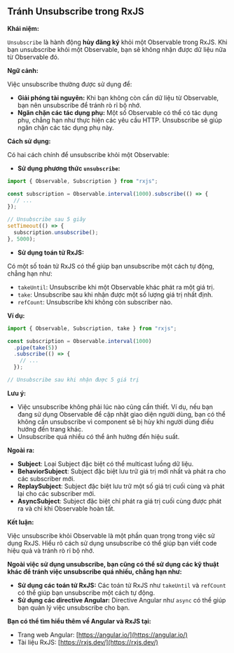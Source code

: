 ## Tránh Unsubscribe trong RxJS

**Khái niệm:**

`Unsubscribe` là hành động **hủy đăng ký** khỏi một Observable trong RxJS. Khi bạn unsubscribe khỏi một Observable, bạn sẽ không nhận được dữ liệu nữa từ Observable đó.

**Ngữ cảnh:**

Việc unsubscribe thường được sử dụng để:

- **Giải phóng tài nguyên:** Khi bạn không còn cần dữ liệu từ Observable, bạn nên unsubscribe để tránh rò rỉ bộ nhớ.
- **Ngăn chặn các tác dụng phụ:** Một số Observable có thể có tác dụng phụ, chẳng hạn như thực hiện các yêu cầu HTTP. Unsubscribe sẽ giúp ngăn chặn các tác dụng phụ này.

**Cách sử dụng:**

Có hai cách chính để unsubscribe khỏi một Observable:

- **Sử dụng phương thức `unsubscribe`:**

```typescript
import { Observable, Subscription } from "rxjs";

const subscription = Observable.interval(1000).subscribe(() => {
  // ...
});

// Unsubscribe sau 5 giây
setTimeout(() => {
  subscription.unsubscribe();
}, 5000);
```

- **Sử dụng toán tử RxJS:**

Có một số toán tử RxJS có thể giúp bạn unsubscribe một cách tự động, chẳng hạn như:

- `takeUntil`: Unsubscribe khi một Observable khác phát ra một giá trị.
- `take`: Unsubscribe sau khi nhận được một số lượng giá trị nhất định.
- `refCount`: Unsubscribe khi không còn subscriber nào.

**Ví dụ:**

```typescript
import { Observable, Subscription, take } from "rxjs";

const subscription = Observable.interval(1000)
  .pipe(take(5))
  .subscribe(() => {
    // ...
  });

// Unsubscribe sau khi nhận được 5 giá trị
```

**Lưu ý:**

- Việc unsubscribe không phải lúc nào cũng cần thiết. Ví dụ, nếu bạn đang sử dụng Observable để cập nhật giao diện người dùng, bạn có thể không cần unsubscribe vì component sẽ bị hủy khi người dùng điều hướng đến trang khác.
- Unsubscribe quá nhiều có thể ảnh hưởng đến hiệu suất.

**Ngoài ra:**

- **Subject**: Loại Subject đặc biệt có thể multicast luồng dữ liệu.
- **BehaviorSubject**: Subject đặc biệt lưu trữ giá trị mới nhất và phát ra cho các subscriber mới.
- **ReplaySubject**: Subject đặc biệt lưu trữ một số giá trị cuối cùng và phát lại cho các subscriber mới.
- **AsyncSubject**: Subject đặc biệt chỉ phát ra giá trị cuối cùng được phát ra và chỉ khi Observable hoàn tất.

**Kết luận:**

Việc unsubscribe khỏi Observable là một phần quan trọng trong việc sử dụng RxJS. Hiểu rõ cách sử dụng unsubscribe có thể giúp bạn viết code hiệu quả và tránh rò rỉ bộ nhớ.

**Ngoài việc sử dụng unsubscribe, bạn cũng có thể sử dụng các kỹ thuật khác để tránh việc unsubscribe quá nhiều, chẳng hạn như:**

- **Sử dụng các toán tử RxJS:** Các toán tử RxJS như `takeUntil` và `refCount` có thể giúp bạn unsubscribe một cách tự động.
- **Sử dụng các directive Angular:** Directive Angular như `async` có thể giúp bạn quản lý việc unsubscribe cho bạn.

**Bạn có thể tìm hiểu thêm về Angular và RxJS tại:**

- Trang web Angular: [https://angular.io/](https://angular.io/)
- Tài liệu RxJS: [https://rxjs.dev/](https://rxjs.dev/)
